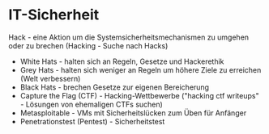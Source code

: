 # IT-Sicherheit

Hack - eine Aktion um die Systemsicherheitsmechanismen zu umgehen oder zu brechen (Hacking - Suche nach Hacks)

* White Hats - halten sich an Regeln, Gesetze und Hackerethik
* Grey Hats - halten sich weniger an Regeln um höhere Ziele zu erreichen (Welt verbessern)
* Black Hats - brechen Gesetze zur eigenen Bereicherung
* Capture the Flag (CTF) - Hacking-Wettbewerbe ("hacking ctf writeups" - Lösungen von ehemaligen CTFs suchen)
* Metasploitable - VMs mit Sicherheitslücken zum Üben für Anfänger
* Penetrationstest (Pentest) - Sicherheitstest



